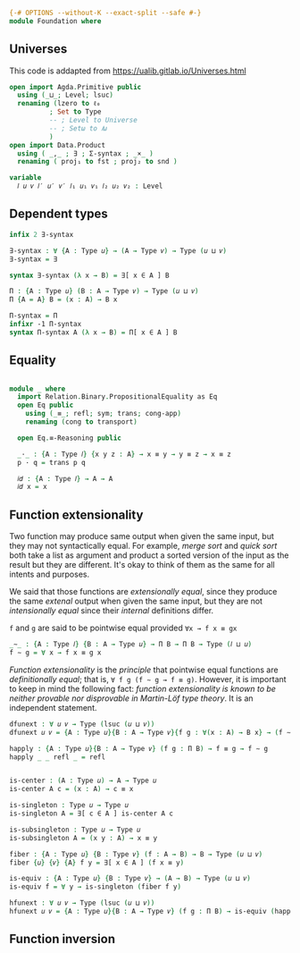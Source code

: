 ```agda
{-# OPTIONS --without-K --exact-split --safe #-}
module Foundation where
```

## Universes

This code is addapted from https://ualib.gitlab.io/Universes.html

```agda 
open import Agda.Primitive public
  using (_⊔_; Level; lsuc)
  renaming (lzero to ℓ₀
          ; Set to Type
          -- ; Level to Universe
          -- ; Setω to 𝑙ω
          )
open import Data.Product
  using ( _,_ ; ∃ ; Σ-syntax ; _×_ )
  renaming ( proj₁ to fst ; proj₂ to snd )

variable
  𝑙 𝑢 𝑣 𝑙′ 𝑢′ 𝑣′ 𝑙₁ 𝑢₁ 𝑣₁ 𝑙₂ 𝑢₂ 𝑣₂ : Level

```


## Dependent types


```agda
infix 2 ∃-syntax

∃-syntax : ∀ {A : Type 𝑢} → (A → Type 𝑣) → Type (𝑢 ⊔ 𝑣)
∃-syntax = ∃

syntax ∃-syntax (λ x → B) = ∃[ x ∈ A ] B

Π : {A : Type 𝑢} (B : A → Type 𝑣) → Type (𝑢 ⊔ 𝑣)
Π {A = A} B = (x : A) → B x

Π-syntax = Π
infixr -1 Π-syntax
syntax Π-syntax A (λ x → B) = Π[ x ∈ A ] B
```

## Equality

```agda

module _ where
  import Relation.Binary.PropositionalEquality as Eq
  open Eq public
    using (_≡_; refl; sym; trans; cong-app)
    renaming (cong to transport)

  open Eq.≡-Reasoning public

  _·_ : {A : Type 𝑙} {x y z : A} → x ≡ y → y ≡ z → x ≡ z
  p · q = trans p q

  𝑖𝑑 : {A : Type 𝑙} → A → A
  𝑖𝑑 x = x
```

## Function extensionality

Two function may produce same output when given the same input, but they may not syntactically equal. For example, *merge sort* and *quick sort* both take a list as argument and product a sorted version of the input as the result but they are different. It's okay to think of them as the same for all intents and purposes.

We said that those functions are *extensionally equal*, since they produce the same *extenal* output when given the same input, but they are not *intensionally equal* since their *internal* definitions differ.

`f` and `g` are said to be pointwise equal provided `∀x → f x ≡ gx`

```agda
_∼_ : {A : Type 𝑙} {B : A → Type 𝑢} → Π B → Π B → Type (𝑙 ⊔ 𝑢)
f ∼ g = ∀ x → f x ≡ g x
```

*Function extensionality* is the *principle* that pointwise equal functions are *definitionally equal*; that is, `∀ f g (f ∼ g → f ≡ g)`. However, it is important to keep in mind the following fact: *function extensionality is known to be neither provable nor disprovable in Martin-Löf type theory*. It is an independent statement.

```agda
dfunext : ∀ 𝑢 𝑣 → Type (lsuc (𝑢 ⊔ 𝑣))
dfunext 𝑢 𝑣 = {A : Type 𝑢}{B : A → Type 𝑣}{f g : ∀(x : A) → B x} → (f ∼ g) → f ≡ g

happly : {A : Type 𝑢}{B : A → Type 𝑣} (f g : Π B) → f ≡ g → f ∼ g
happly _ _ refl _ = refl


is-center : (A : Type 𝑢) → A → Type 𝑢
is-center A c = (x : A) → c ≡ x

is-singleton : Type 𝑢 → Type 𝑢
is-singleton A = ∃[ c ∈ A ] is-center A c

is-subsingleton : Type 𝑢 → Type 𝑢
is-subsingleton A = (x y : A) → x ≡ y

fiber : {A : Type 𝑢} {B : Type 𝑣} (f : A → B) → B → Type (𝑢 ⊔ 𝑣)
fiber {𝑢} {𝑣} {A} f y = ∃[ x ∈ A ] (f x ≡ y)

is-equiv : {A : Type 𝑢} {B : Type 𝑣} → (A → B) → Type (𝑢 ⊔ 𝑣)
is-equiv f = ∀ y → is-singleton (fiber f y)

hfunext : ∀ 𝑢 𝑣 → Type (lsuc (𝑢 ⊔ 𝑣))
hfunext 𝑢 𝑣 = {A : Type 𝑢}{B : A → Type 𝑣} (f g : Π B) → is-equiv (happly f g)
```

## Function inversion

```agda

```
